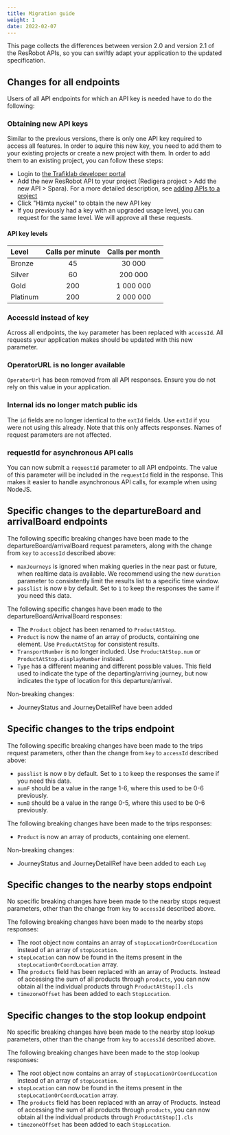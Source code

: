 ```yaml
---
title: Migration guide 
weight: 1 
date: 2022-02-07
---
```


This page collects the differences between version 2.0 and version 2.1 of the ResRobot APIs, so you can swiftly adapt
your application to the updated specification.

## Changes for all endpoints

Users of all API endpoints for which an API key is needed have to do the following:

### Obtaining new API keys

Similar to the previous versions, there is only one API key required to access all features.
In order to aquire this new key, you need to add them to your existing projects or create a new project with them. In
order to add them to an existing project, you can follow these steps:

- Login to [the Trafiklab developer portal](https://developer.trafiklab.se)
- Add the new ResRobot API to your project (Redigera project > Add the new API > Spara). For a more detailed
  description, see [adding APIs to a project](/docs/using-trafiklab/adding-apis-to-a-project.md)
- Click "Hämta nyckel" to obtain the new API key
- If you previously had a key with an upgraded usage level, you can request for the same level. We will approve all
  these requests.

#### API key levels

| Level    | Calls per minute | Calls per month |
|:---------|:----------------:|:---------------:|
| Bronze   |        45        |     30 000      |
| Silver   |        60        |     200 000     |
| Gold     |       200        |    1 000 000    |
| Platinum |       200        |    2 000 000    |

### AccessId instead of key

Across all endpoints, the `key` parameter has been replaced with `accessId`. All requests your application makes should
be updated with this new parameter.

### OperatorURL is no longer available

`OperatorUrl` has been removed from all API responses. Ensure you do not rely on this value in your application.

### Internal ids no longer match public ids

The `id` fields are no longer identical to the `extId` fields. Use `extId` if you were not using this already. Note that
this only affects responses. Names of request parameters are not affected.

### requestId for asynchronous API calls

You can now submit a `requestId` parameter to all API endpoints. The value of this parameter will be included in
the `requestId` field in the response. This makes it easier to handle asynchronous API calls, for example when using
NodeJS.

## Specific changes to the departureBoard and arrivalBoard endpoints

The following specific breaking changes have been made to the departureBoard/arrivalBoard request parameters, along with
the change from `key` to `accessId` described above:

- `maxJourneys` is ignored when making queries in the near past or future, when realtime data is available. We recommend
  using the new `duration` parameter to consistently limit the results list to a specific time window.
- `passlist` is now `0` by default. Set to `1` to keep the responses the same if you need this data.

The following specific changes have been made to the departureBoard/ArrivalBoard responses:

- The `Product` object has been renamed to `ProductAtStop`.
- `Product` is now the name of an array of products, containing one element. Use `ProductAtStop` for consistent results.
- `TransportNumber` is no longer included. Use `ProductAtStop.num` or `ProductAtStop.displayNumber` instead.
- `Type` has a different meaning and different possible values. This field used to indicate the type of the
  departing/arriving journey, but now indicates the type of location for this departure/arrival.

Non-breaking changes:

- JourneyStatus and JourneyDetailRef have been added

## Specific changes to the trips endpoint

The following specific breaking changes have been made to the trips request parameters, other than the change from `key`
to `accessId` described above:

- `passlist` is now `0` by default. Set to `1` to keep the responses the same if you need this data.
- `numF` should be a value in the range 1-6, where this used to be 0-6 previously.
- `numB` should be a value in the range 0-5, where this used to be 0-6 previously.

The following breaking changes have been made to the trips responses:

- `Product` is now an array of products, containing one element.

Non-breaking changes:

- JourneyStatus and JourneyDetailRef have been added to each `Leg`

## Specific changes to the nearby stops endpoint

No specific breaking changes have been made to the nearby stops request parameters, other than the change from `key`
to `accessId` described above.

The following breaking changes have been made to the nearby stops responses:

- The root object now contains an array of `stopLocationOrCoordLocation` instead of an array of `stopLocation`.
- `stopLocation` can now be found in the items present in the `stopLocationOrCoordLocation` array.
- The `products` field has been replaced with an array of Products. Instead of accessing the sum of all products
  through `products`, you can now obtain all the individual products through `ProductAtStop[].cls`
- `timezoneOffset` has been added to each `StopLocation`.

## Specific changes to the stop lookup endpoint

No specific breaking changes have been made to the nearby stop lookup parameters, other than the change from `key`
to `accessId` described above.

The following breaking changes have been made to the stop lookup responses:

- The root object now contains an array of `stopLocationOrCoordLocation` instead of an array of `stopLocation`.
- `stopLocation` can now be found in the items present in the `stopLocationOrCoordLocation` array.
- The `products` field has been replaced with an array of Products. Instead of accessing the sum of all products
  through `products`, you can now obtain all the individual products through `ProductAtStop[].cls`
- `timezoneOffset` has been added to each `StopLocation`.
